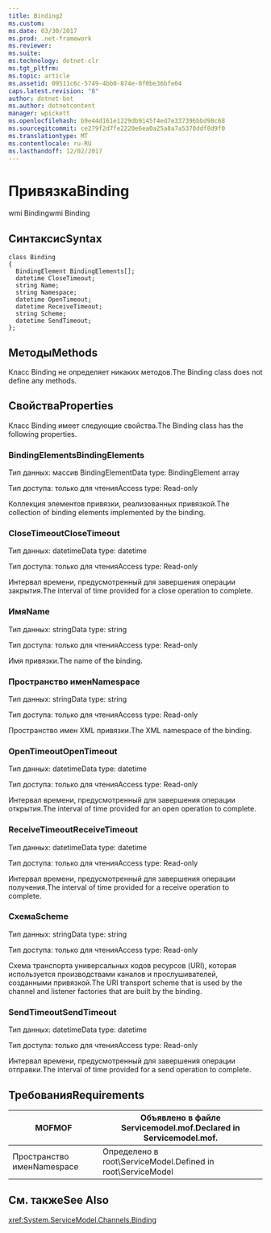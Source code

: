 ```yaml
---
title: Binding2
ms.custom: 
ms.date: 03/30/2017
ms.prod: .net-framework
ms.reviewer: 
ms.suite: 
ms.technology: dotnet-clr
ms.tgt_pltfrm: 
ms.topic: article
ms.assetid: 09511c6c-5749-4bb0-874e-0f0be36bfe04
caps.latest.revision: "8"
author: dotnet-bot
ms.author: dotnetcontent
manager: wpickett
ms.openlocfilehash: b9e44d161e1229db9145f4ed7e337396bbd98c68
ms.sourcegitcommit: ce279f2d7fe2220e6ea0a25a8a7a5370ddf8d9f0
ms.translationtype: MT
ms.contentlocale: ru-RU
ms.lasthandoff: 12/02/2017
---
```

# <a name="binding"></a><span data-ttu-id="479a6-102">Привязка</span><span class="sxs-lookup"><span data-stu-id="479a6-102">Binding</span></span>
<span data-ttu-id="479a6-103">wmi Binding</span><span class="sxs-lookup"><span data-stu-id="479a6-103">wmi Binding</span></span>  
  
## <a name="syntax"></a><span data-ttu-id="479a6-104">Синтаксис</span><span class="sxs-lookup"><span data-stu-id="479a6-104">Syntax</span></span>  
  
```  
class Binding  
{  
  BindingElement BindingElements[];  
  datetime CloseTimeout;  
  string Name;  
  string Namespace;  
  datetime OpenTimeout;  
  datetime ReceiveTimeout;  
  string Scheme;  
  datetime SendTimeout;  
};  
```  
  
## <a name="methods"></a><span data-ttu-id="479a6-105">Методы</span><span class="sxs-lookup"><span data-stu-id="479a6-105">Methods</span></span>  
 <span data-ttu-id="479a6-106">Класс Binding не определяет никаких методов.</span><span class="sxs-lookup"><span data-stu-id="479a6-106">The Binding class does not define any methods.</span></span>  
  
## <a name="properties"></a><span data-ttu-id="479a6-107">Свойства</span><span class="sxs-lookup"><span data-stu-id="479a6-107">Properties</span></span>  
 <span data-ttu-id="479a6-108">Класс Binding имеет следующие свойства.</span><span class="sxs-lookup"><span data-stu-id="479a6-108">The Binding class has the following properties.</span></span>  
  
### <a name="bindingelements"></a><span data-ttu-id="479a6-109">BindingElements</span><span class="sxs-lookup"><span data-stu-id="479a6-109">BindingElements</span></span>  
 <span data-ttu-id="479a6-110">Тип данных: массив BindingElement</span><span class="sxs-lookup"><span data-stu-id="479a6-110">Data type: BindingElement array</span></span>  
  
 <span data-ttu-id="479a6-111">Тип доступа: только для чтения</span><span class="sxs-lookup"><span data-stu-id="479a6-111">Access type: Read-only</span></span>  
  
 <span data-ttu-id="479a6-112">Коллекция элементов привязки, реализованных привязкой.</span><span class="sxs-lookup"><span data-stu-id="479a6-112">The collection of binding elements implemented by the binding.</span></span>  
  
### <a name="closetimeout"></a><span data-ttu-id="479a6-113">CloseTimeout</span><span class="sxs-lookup"><span data-stu-id="479a6-113">CloseTimeout</span></span>  
 <span data-ttu-id="479a6-114">Тип данных: datetime</span><span class="sxs-lookup"><span data-stu-id="479a6-114">Data type: datetime</span></span>  
  
 <span data-ttu-id="479a6-115">Тип доступа: только для чтения</span><span class="sxs-lookup"><span data-stu-id="479a6-115">Access type: Read-only</span></span>  
  
 <span data-ttu-id="479a6-116">Интервал времени, предусмотренный для завершения операции закрытия.</span><span class="sxs-lookup"><span data-stu-id="479a6-116">The interval of time provided for a close operation to complete.</span></span>  
  
### <a name="name"></a><span data-ttu-id="479a6-117">Имя</span><span class="sxs-lookup"><span data-stu-id="479a6-117">Name</span></span>  
 <span data-ttu-id="479a6-118">Тип данных: string</span><span class="sxs-lookup"><span data-stu-id="479a6-118">Data type: string</span></span>  
  
 <span data-ttu-id="479a6-119">Тип доступа: только для чтения</span><span class="sxs-lookup"><span data-stu-id="479a6-119">Access type: Read-only</span></span>  
  
 <span data-ttu-id="479a6-120">Имя привязки.</span><span class="sxs-lookup"><span data-stu-id="479a6-120">The name of the binding.</span></span>  
  
### <a name="namespace"></a><span data-ttu-id="479a6-121">Пространство имен</span><span class="sxs-lookup"><span data-stu-id="479a6-121">Namespace</span></span>  
 <span data-ttu-id="479a6-122">Тип данных: string</span><span class="sxs-lookup"><span data-stu-id="479a6-122">Data type: string</span></span>  
  
 <span data-ttu-id="479a6-123">Тип доступа: только для чтения</span><span class="sxs-lookup"><span data-stu-id="479a6-123">Access type: Read-only</span></span>  
  
 <span data-ttu-id="479a6-124">Пространство имен XML привязки.</span><span class="sxs-lookup"><span data-stu-id="479a6-124">The XML namespace of the binding.</span></span>  
  
### <a name="opentimeout"></a><span data-ttu-id="479a6-125">OpenTimeout</span><span class="sxs-lookup"><span data-stu-id="479a6-125">OpenTimeout</span></span>  
 <span data-ttu-id="479a6-126">Тип данных: datetime</span><span class="sxs-lookup"><span data-stu-id="479a6-126">Data type: datetime</span></span>  
  
 <span data-ttu-id="479a6-127">Тип доступа: только для чтения</span><span class="sxs-lookup"><span data-stu-id="479a6-127">Access type: Read-only</span></span>  
  
 <span data-ttu-id="479a6-128">Интервал времени, предусмотренный для завершения операции открытия.</span><span class="sxs-lookup"><span data-stu-id="479a6-128">The interval of time provided for an open operation to complete.</span></span>  
  
### <a name="receivetimeout"></a><span data-ttu-id="479a6-129">ReceiveTimeout</span><span class="sxs-lookup"><span data-stu-id="479a6-129">ReceiveTimeout</span></span>  
 <span data-ttu-id="479a6-130">Тип данных: datetime</span><span class="sxs-lookup"><span data-stu-id="479a6-130">Data type: datetime</span></span>  
  
 <span data-ttu-id="479a6-131">Тип доступа: только для чтения</span><span class="sxs-lookup"><span data-stu-id="479a6-131">Access type: Read-only</span></span>  
  
 <span data-ttu-id="479a6-132">Интервал времени, предусмотренный для завершения операции получения.</span><span class="sxs-lookup"><span data-stu-id="479a6-132">The interval of time provided for a receive operation to complete.</span></span>  
  
### <a name="scheme"></a><span data-ttu-id="479a6-133">Схема</span><span class="sxs-lookup"><span data-stu-id="479a6-133">Scheme</span></span>  
 <span data-ttu-id="479a6-134">Тип данных: string</span><span class="sxs-lookup"><span data-stu-id="479a6-134">Data type: string</span></span>  
  
 <span data-ttu-id="479a6-135">Тип доступа: только для чтения</span><span class="sxs-lookup"><span data-stu-id="479a6-135">Access type: Read-only</span></span>  
  
 <span data-ttu-id="479a6-136">Схема транспорта универсальных кодов ресурсов (URI), которая используется производствами каналов и прослушивателей, созданными привязкой.</span><span class="sxs-lookup"><span data-stu-id="479a6-136">The URI transport scheme that is used by the channel and listener factories that are built by the binding.</span></span>  
  
### <a name="sendtimeout"></a><span data-ttu-id="479a6-137">SendTimeout</span><span class="sxs-lookup"><span data-stu-id="479a6-137">SendTimeout</span></span>  
 <span data-ttu-id="479a6-138">Тип данных: datetime</span><span class="sxs-lookup"><span data-stu-id="479a6-138">Data type: datetime</span></span>  
  
 <span data-ttu-id="479a6-139">Тип доступа: только для чтения</span><span class="sxs-lookup"><span data-stu-id="479a6-139">Access type: Read-only</span></span>  
  
 <span data-ttu-id="479a6-140">Интервал времени, предусмотренный для завершения операции отправки.</span><span class="sxs-lookup"><span data-stu-id="479a6-140">The interval of time provided for a send operation to complete.</span></span>  
  
## <a name="requirements"></a><span data-ttu-id="479a6-141">Требования</span><span class="sxs-lookup"><span data-stu-id="479a6-141">Requirements</span></span>  
  
|<span data-ttu-id="479a6-142">MOF</span><span class="sxs-lookup"><span data-stu-id="479a6-142">MOF</span></span>|<span data-ttu-id="479a6-143">Объявлено в файле Servicemodel.mof.</span><span class="sxs-lookup"><span data-stu-id="479a6-143">Declared in Servicemodel.mof.</span></span>|  
|---------|-----------------------------------|  
|<span data-ttu-id="479a6-144">Пространство имен</span><span class="sxs-lookup"><span data-stu-id="479a6-144">Namespace</span></span>|<span data-ttu-id="479a6-145">Определено в root\ServiceModel.</span><span class="sxs-lookup"><span data-stu-id="479a6-145">Defined in root\ServiceModel</span></span>|  
  
## <a name="see-also"></a><span data-ttu-id="479a6-146">См. также</span><span class="sxs-lookup"><span data-stu-id="479a6-146">See Also</span></span>  
 <xref:System.ServiceModel.Channels.Binding>
